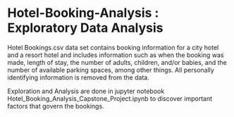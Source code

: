 # Hotel-Booking-Analysis : Exploratory Data Analysis

Hotel Bookings.csv data set contains booking information for a city hotel and a resort hotel and includes information such as when the booking was made, length of stay, the number of adults, children, and/or babies, and the number of available parking spaces, among other things. All personally identifying information is removed from the data.

Exploration and Analysis are done in jupyter notebook Hotel_Booking_Analysis_Capstone_Project.ipynb to discover important factors that govern the bookings.
